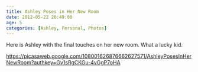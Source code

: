 ```yaml
---
title: Ashley Poses in Her New Room
date: 2012-05-22 20:49:00
age: 5
categories: [Ashley, Personal, Photos]
---
```

Here is Ashley with the final touches on her new room. What a lucky kid.

<a href="https://picasaweb.google.com/108001626876662627571/AshleyPosesInHerNewRoom?authkey=Gv1sRgCKGu-4vGgP7oHA">https://picasaweb.google.com/108001626876662627571/AshleyPosesInHerNewRoom?authkey=Gv1sRgCKGu-4vGgP7oHA</a>
